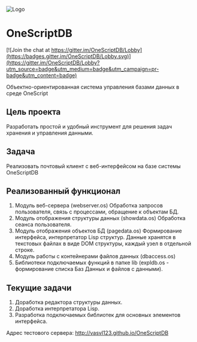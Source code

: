 ![Logo](https://github.com/vasvl123/OneScriptDB/blob/master/resource/osdb.png "OneScriptDB")

# OneScriptDB

[![Join the chat at https://gitter.im/OneScriptDB/Lobby](https://badges.gitter.im/OneScriptDB/Lobby.svg)](https://gitter.im/OneScriptDB/Lobby?utm_source=badge&utm_medium=badge&utm_campaign=pr-badge&utm_content=badge)

Объектно-ориентированная система управления базами данных в среде OneScript

## Цель проекта
Разработать простой и удобный инструмент для решения задач хранения и управления данными.

## Задача
Реализовать почтовый клиент с веб-интерфейсом на базе системы OneScriptDB

## Реализованный функционал
1. Модуль веб-сервера (webserver.os) Обработка запросов пользователя, связь с процессами, обращение к объектам БД.
2. Модуль отображения структуры данных (showdata.os) Обработка сеанса пользователя.
3. Модуль отображения объектов БД (pagedata.os) Формирование интерфейса, интерпретатор Lisp структур. Данные хранятся в текстовых файлах в виде DOM структуры, каждый узел в отдельной строке.
4. Модуль работы с контейнерами файлов данных (dbaccess.os)
5. Библиотеки подключаемых функций в папке lib (expldb.os - формирование списка Баз Данных и файлов с данными).

## Текущие задачи
1. Доработка редактора структуры данных.
2. Доработка интерпретатора Lisp.
3. Разработка подключаемых библиотек для основных элементов интерфейса.

Адрес тестового сервера: http://vasvl123.github.io/OneScriptDB
